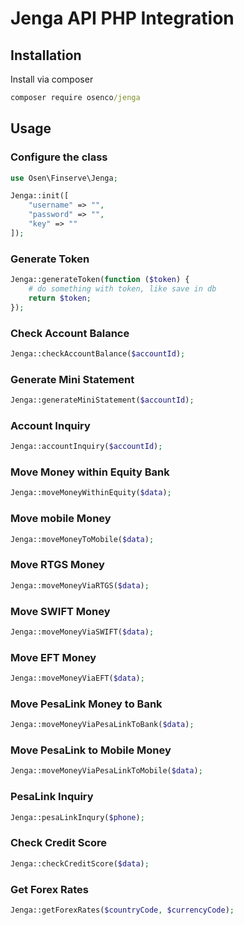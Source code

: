 # Jenga API PHP Integration

## Installation
Install via composer
```cmd
composer require osenco/jenga
```

## Usage
### Configure the class
```php
use Osen\Finserve\Jenga;

Jenga::init([
    "username" => "",
    "password" => "",
    "key" => ""
]);
```

### Generate Token
```php
Jenga::generateToken(function ($token) {
    # do something with token, like save in db
    return $token;
});
```

### Check Account Balance
```php
Jenga::checkAccountBalance($accountId);
```

### Generate Mini Statement
```php
Jenga::generateMiniStatement($accountId);
```

### Account Inquiry
```php
Jenga::accountInquiry($accountId);
```

### Move Money within Equity Bank
```php
Jenga::moveMoneyWithinEquity($data);
```

### Move mobile Money
```php
Jenga::moveMoneyToMobile($data);
```

### Move RTGS Money
```php
Jenga::moveMoneyViaRTGS($data);
```

### Move SWIFT Money
```php
Jenga::moveMoneyViaSWIFT($data);
```

### Move EFT Money
```php
Jenga::moveMoneyViaEFT($data);
```

### Move PesaLink Money to Bank
```php
Jenga::moveMoneyViaPesaLinkToBank($data);
```

### Move PesaLink to Mobile Money
```php
Jenga::moveMoneyViaPesaLinkToMobile($data);
```

### PesaLink Inquiry
```php
Jenga::pesaLinkInqury($phone);
```

### Check Credit Score
```php
Jenga::checkCreditScore($data);
```

### Get Forex Rates
```php
Jenga::getForexRates($countryCode, $currencyCode);
```